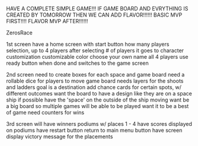 HAVE A COMPLETE SIMPLE GAME!!! IF GAME BOARD AND EVRYTHING IS CREATED BY TOMORROW THEN WE CAN ADD FLAVOR!!!!!!
BASIC MVP FIRST!!!!
FLAVOR MVP AFTER!!!!!!

ZerosRace

1st screen
have a home screen with start button
how many players selection, up to 4 players
after selecting # of players it goes to character customization
customizable color
choose your own name 
all 4 players use ready button when done and switches to the game screen

2nd screen 
need to create boxes for each space and game board 
need a rollable dice for players to move
game board needs layers for the shoots and ladders 
goal is a destination
add chance cards for certain spots, w/ different outcomes
want the board to have a design like they are on a space ship
if possible have the 'space' on the outside of the ship moving
want be a big board so multiple games will be able to be played
want it to be a best of game
need counters for wins

3rd screen
will have winners podiums w/ places 1 - 4
have scores displayed on podiums
have restart button
return to main menu button
have screen display victory message for the placements
